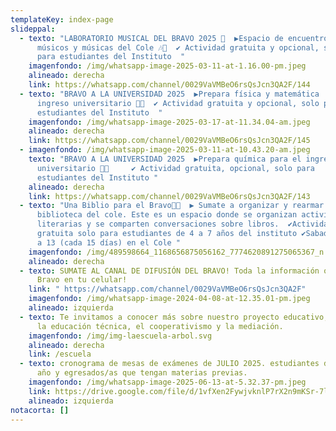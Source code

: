 ```yaml
---
templateKey: index-page
slideppal:
  - texto: "LABORATORIO MUSICAL DEL BRAVO 2025 🎸  ▶️Espacio de encuentro para
      músicos y músicas del Cole 🎶🎼  ✔️ Actividad gratuita y opcional, solo
      para estudiantes del Instituto  "
    imagenfondo: /img/whatsapp-image-2025-03-11-at-1.16.00-pm.jpeg
    alineado: derecha
    link: https://whatsapp.com/channel/0029VaVMBeO6rsQsJcn3QA2F/144
  - texto: "BRAVO A LA UNIVERSIDAD 2025  ▶️Prepara física y matemática  para el
      ingreso universitario 📕📖  ✔️ Actividad gratuita y opcional, solo para
      estudiantes del Instituto  "
    imagenfondo: /img/whatsapp-image-2025-03-17-at-11.34.04-am.jpeg
    alineado: derecha
    link: https://whatsapp.com/channel/0029VaVMBeO6rsQsJcn3QA2F/145
  - imagenfondo: /img/whatsapp-image-2025-03-11-at-10.43.20-am.jpeg
    texto: "BRAVO A LA UNIVERSIDAD 2025  ▶️Prepara química para el ingreso
      universitario 📕📖     ✔️ Actividad gratuita, opcional, solo para
      estudiantes del Instituto "
    alineado: derecha
    link: https://whatsapp.com/channel/0029VaVMBeO6rsQsJcn3QA2F/143
  - texto: "Una Biblio para el Bravo📕📖  ▶️ Sumate a organizar y rearmar la
      biblioteca del cole. Este es un espacio donde se organizan actividades
      literarias y se comparten conversaciones sobre libros.  ✔️Actividad
      gratuita solo para estudiantes de 4 a 7 años del instituto ✔️Sabados de 9
      a 13 (cada 15 días) en el Cole "
    imagenfondo: /img/489598664_1168656875056162_7774620891275065367_n.jpg
    alineado: derecha
  - texto: SUMATE AL CANAL DE DIFUSIÓN DEL BRAVO! Toda la información oficial del
      Bravo en tu celular!
    link: " https://whatsapp.com/channel/0029VaVMBeO6rsQsJcn3QA2F"
    imagenfondo: /img/whatsapp-image-2024-04-08-at-12.35.01-pm.jpeg
    alineado: izquierda
  - texto: Te invitamos a conocer más sobre nuestro proyecto educativo,  basado en
      la educación técnica, el cooperativismo y la mediación.
    imagenfondo: /img/img-laescuela-arbol.svg
    alineado: derecha
    link: /escuela
  - texto: cronograma de mesas de exámenes de JULIO 2025. estudiantes de 2do a 7mo
      año y egresados/as que tengan materias previas.
    imagenfondo: /img/whatsapp-image-2025-06-13-at-5.32.37-pm.jpeg
    link: https://drive.google.com/file/d/1vfXen2FywjvknlP7rX2n9mKSr-7lC7ng/view?usp=sharing
    alineado: izquierda
notacorta: []
---
```

